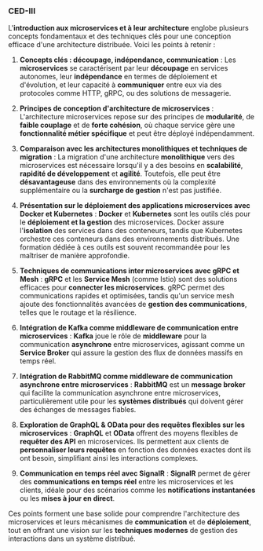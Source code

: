 ### CED-III

L'**introduction aux microservices et à leur architecture** englobe plusieurs concepts fondamentaux et des techniques clés pour une conception efficace d'une architecture distribuée. Voici les points à retenir :

1. **Concepts clés : découpage, indépendance, communication** : Les **microservices** se caractérisent par leur **découpage** en services autonomes, leur **indépendance** en termes de déploiement et d'évolution, et leur capacité à **communiquer** entre eux via des protocoles comme HTTP, gRPC, ou des solutions de messagerie.

2. **Principes de conception d'architecture de microservices** : L'architecture microservices repose sur des principes de **modularité**, de **faible couplage** et de **forte cohésion**, où chaque service gère une **fonctionnalité métier spécifique** et peut être déployé indépendamment.

3. **Comparaison avec les architectures monolithiques et techniques de migration** : La migration d'une architecture **monolithique** vers des microservices est nécessaire lorsqu'il y a des besoins en **scalabilité**, **rapidité de développement** et **agilité**. Toutefois, elle peut être **désavantageuse** dans des environnements où la complexité supplémentaire ou la **surcharge de gestion** n'est pas justifiée.

4. **Présentation sur le déploiement des applications microservices avec Docker et Kubernetes** : **Docker** et **Kubernetes** sont les outils clés pour le **déploiement et la gestion** des microservices. Docker assure l'**isolation** des services dans des conteneurs, tandis que Kubernetes orchestre ces conteneurs dans des environnements distribués. Une formation dédiée à ces outils est souvent recommandée pour les maîtriser de manière approfondie.

5. **Techniques de communications inter microservices avec gRPC et Mesh** : **gRPC** et les **Service Mesh** (comme Istio) sont des solutions efficaces pour **connecter les microservices**. gRPC permet des communications rapides et optimisées, tandis qu'un service mesh ajoute des fonctionnalités avancées de **gestion des communications**, telles que le routage et la résilience.

6. **Intégration de Kafka comme middleware de communication entre microservices** : **Kafka** joue le rôle de **middleware** pour la communication **asynchrone** entre microservices, agissant comme un **Service Broker** qui assure la gestion des flux de données massifs en temps réel.

7. **Intégration de RabbitMQ comme middleware de communication asynchrone entre microservices** : **RabbitMQ** est un **message broker** qui facilite la communication asynchrone entre microservices, particulièrement utile pour les **systèmes distribués** qui doivent gérer des échanges de messages fiables.

8. **Exploration de GraphQL & OData pour des requêtes flexibles sur les microservices** : **GraphQL** et **OData** offrent des moyens flexibles de **requêter des API** en microservices. Ils permettent aux clients de **personnaliser leurs requêtes** en fonction des données exactes dont ils ont besoin, simplifiant ainsi les interactions complexes.

9. **Communication en temps réel avec SignalR** : **SignalR** permet de gérer des **communications en temps réel** entre les microservices et les clients, idéale pour des scénarios comme les **notifications instantanées** ou les **mises à jour en direct**.

Ces points forment une base solide pour comprendre l'architecture des microservices et leurs mécanismes de **communication** et de **déploiement**, tout en offrant une vision sur les **techniques modernes** de gestion des interactions dans un système distribué.
